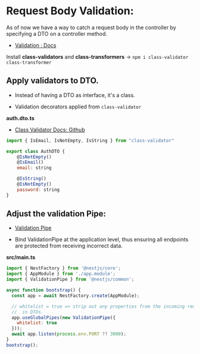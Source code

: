 # Request Body Validation:

As of now we have a way to catch a request body in the controller by specifying a DTO on a controller method.

- [Validation : Docs](https://docs.nestjs.com/techniques/validation)

Install **class-validators** and **class-transformers** -> ``npm i class-validator class-transformer``


## Apply validators to DTO.

- Instead of having a DTO as interface, it's a class.

- Validation decorators applied from ``class-validator``

**auth.dto.ts**

- [Class Validator Docs: Github](https://github.com/typestack/class-validator)

```js
import { IsEmail, IsNotEmpty, IsString } from "class-validator"

export class AuthDTO {
    @IsNotEmpty()
    @IsEmail()
    email: string

    @IsString()
    @IsNotEmpty()
    password: string
}
```

## Adjust the validation Pipe:

- [Validation Pipe](https://docs.nestjs.com/techniques/validation#auto-validation)

- Bind ValidationPipe at the application level, thus ensuring all endpoints are protected from receiving incorrect data.


**src/main.ts**

```js
import { NestFactory } from '@nestjs/core';
import { AppModule } from './app.module';
import { ValidationPipe } from '@nestjs/common';

async function bootstrap() {
  const app = await NestFactory.create(AppModule);

  // whitelist = true => strip out any properties from the incoming request payload that are not explicitly defined
  //  in DTOs.
  app.useGlobalPipes(new ValidationPipe({
    whitelist: true
  }));
  await app.listen(process.env.PORT ?? 3000);
}
bootstrap();
```
